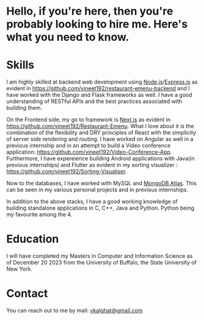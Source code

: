 # Hello, if you're here, then you're probably looking to hire me. Here's what you need to know.

# Skills
I am highly skilled at backend web development using [Node.js](https://nodejs.org/en)/[Express.js](https://expressjs.com/) as evident in https://github.com/vineet192/restaurant-emenu-backend and I have worked with the Django and Flask frameworks as well.
I have a good understanding of RESTful APIs and the best practices associated with building them.

On the Frontend side, my go to framework is [Next.js](https://nextjs.org/) as evident in https://github.com/vineet192/Restaurant-Emenu. What I love about it is the combination of the flexibility and DRY principles of React with the simplicity of server side rendering and routing. 
I have worked on Angular as well in a previous internship and in an attempt to build a Video conference application: https://github.com/vineet192/Video-Conference-App. Furthermore, I have expereience building Android applications 
with Java(in previous internships) and Flutter as evident in my sorting visualizer : https://github.com/vineet192/Sorting-Visualiser.

Now to the databases, I have worked with MySQL and [MongoDB Atlas](https://www.mongodb.com/atlas/database). This can be seen in my various personal projects and in previous internships.

In addition to the above stacks, I have a good working knowledge of building standalone applications in C, C++, Java and Python. Python being my favourite among the 4.

# Education
I will have completed my Masters in Computer and Information Science as of December 20 2023 from the University of Buffalo, the State University of New York.

# Contact
You can reach out to me by mail: vkalghat@gmail.com
